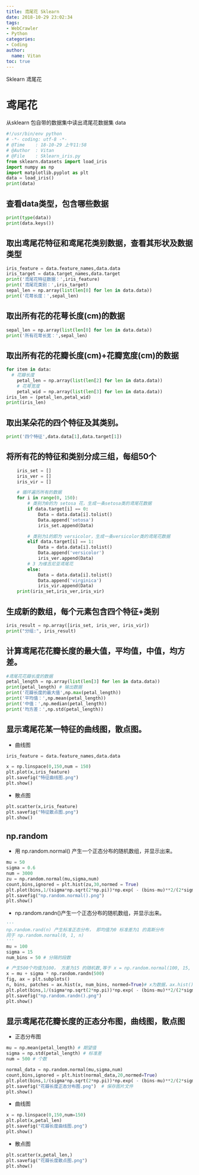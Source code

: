 ```yaml
---
title: 鸢尾花 Sklearn
date: 2018-10-29 23:02:34
tags:
- WebCrawler
- Python
categories:
- Coding
author:
  name: Vitan
toc: true
---
```

Sklearn 鸢尾花
<!--more-->
# 鸢尾花
从sklearn 包自带的数据集中读出鸢尾花数据集 data
```Python
#!/usr/bin/env python
# -*- coding: utf-8 -*-
# @Time    : 18-10-29 上午11:58
# @Author  : Vitan
# @File    : Sklearn_iris.py
from sklearn.datasets import load_iris
import numpy as np
import matplotlib.pyplot as plt
data = load_iris()
print(data)
```

## 查看data类型，包含哪些数据
```Python
print(type(data))
print(data.keys())
```

## 取出鸢尾花特征和鸢尾花类别数据，查看其形状及数据类型
```Python
iris_feature = data.feature_names,data.data
iris_target = data.target_names,data.target
print('鸢尾花特征数据：',iris_feature)
print('鸢尾花类别：',iris_target)
sepal_len = np.array(list(len[0] for len in data.data))
print('花萼长度：',sepal_len)
```

## 取出所有花的花萼长度(cm)的数据
```Python
sepal_len = np.array(list(len[0] for len in data.data))
print('所有花萼长宽：',sepal_len)
```
## 取出所有花的花瓣长度(cm)+花瓣宽度(cm)的数据
```Python
for item in data:
  # 花瓣长度
    petal_len = np.array(list(len[2] for len in data.data))
    # 花萼宽度
    petal_wid = np.array(list(len[3] for len in data.data))
iris_len = (petal_len,petal_wid)
print(iris_len)
```

## 取出某朵花的四个特征及其类别。
```Python
print('四个特征',data.data[1],data.target[1])
```

## 将所有花的特征和类别分成三组，每组50个
```Python
    iris_set = []
    iris_ver = []
    iris_vir = []

    # 循环遍历所有的数据
    for i in range(0, 150):
        # 类别为0的为 setosa 花，生成一条setosa类的鸢尾花数据
        if data.target[i] == 0:
            Data = data.data[i].tolist()
            Data.append('setosa')
            iris_set.append(Data)

        # 类别为1的即为 versicolor，生成一条versicolor类的鸢尾花数据
        elif data.target[i] == 1:
            Data = data.data[i].tolist()
            Data.append('versicolor')
            iris_ver.append(Data)
        # 3 为维吉尼亚鸢尾花
        else:
            Data = data.data[i].tolist()
            Data.append('virginica')
            iris_vir.append(Data)
    print(iris_set,iris_ver,iris_vir)
```

## 生成新的数组，每个元素包含四个特征+类别
```Python
iris_result = np.array([iris_set, iris_ver, iris_vir])
print("分组:", iris_result)
```

## 计算鸢尾花花瓣长度的最大值，平均值，中值，均方差。
```Python
#鸢尾花花瓣长度的数据
petal_length = np.array(list(len[3] for len in data.data))
print(petal_length) # 输出数据
print('花瓣长度的最大值',np.max(petal_length))
print('平均值：',np.mean(petal_length))
print('中值：',np.median(petal_length))
print('均方差：',np.std(petal_length))
```

## 显示鸢尾花某一特征的曲线图，散点图。
- 曲线图

```Python
iris_feature = data.feature_names,data.data

x = np.linspace(0,150,num = 150)
plt.plot(x,iris_feature)
plt.savefig("特征曲线图.png")
plt.show()
```

- 散点图

```Python
plt.scatter(x,iris_feature)
plt.savefig("特征散点图.png")
plt.show()
```

## np.random
- 用 np.random.normal() 产生一个正态分布的随机数组，并显示出来。

```Python
mu = 50
sigma = 0.6
num = 3000
zu = np.random.normal(mu,sigma,num)
count,bins,ignored = plt.hist(zu,30,normed = True)
plt.plot(bins,1/(sigma*np.sqrt(2*np.pi))*np.exp( - (bins-mu)**2/(2*sigma*2)),linewidth=2,color='g')
plt.savefig("np.random.normal().png")
plt.show()
```

- np.random.randn()产生一个正态分布的随机数组，并显示出来。

```Python
'''
np.random.rand(n) 产生标准正态分布， 即均值为0 标准差为1 的高斯分布
同于 np.random.normal(0, 1, n)
'''
mu = 100
sigma = 15
num_bins = 50 # 分隔的段数

# 产生500个均值为100， 方差为15 的随机数,等于 x = np.random.normal(100, 15, 500)
x = mu + sigma * np.random.randn(500)
fig, ax = plt.subplots()
n, bins, patches = ax.hist(x, num_bins, normed=True)# x为数据，ax.hist()即是画柱状图的函数
plt.plot(bins,1/(sigma*np.sqrt(2*np.pi))*np.exp( - (bins-mu)**2/(2*sigma*2)),linewidth=2,color='r')
plt.savefig("np.random.randn().png")
plt.show()
```


## 显示鸢尾花花瓣长度的正态分布图，曲线图，散点图
- 正态分布图

```Python
mu = np.mean(petal_length) # 期望值
sigma = np.std(petal_length) # 标准差
num = 500 # 个数

normal_data = np.random.normal(mu,sigma,num)
count,bins,ignored = plt.hist(normal_data,20,normed=True)
plt.plot(bins,1/(sigma*np.sqrt(2*np.pi))*np.exp( - (bins-mu)**2/(2*sigma*2)),linewidth=2,color='b')
plt.savefig("花瓣长度正态分布图.png")  # 保存图片文件
plt.show()
```

- 曲线图

```Python
x = np.linspace(0,150,num=150)
plt.plot(x,petal_len)
plt.savefig("花瓣长度曲线图.png")
plt.show()
```

- 散点图

```Python
plt.scatter(x,petal_len,)
plt.savefig("花瓣长度散点图.png")
plt.show()
```